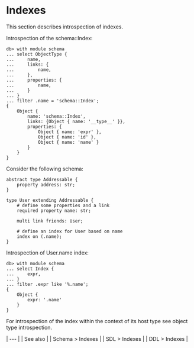 # Indexes

This section describes introspection of indexes.

Introspection of the schema::Index:

```edgeql-repl
db> with module schema
... select ObjectType {
...     name,
...     links: {
...         name,
...     },
...     properties: {
...         name,
...     }
... }
... filter .name = 'schema::Index';
{
    Object {
        name: 'schema::Index',
        links: {Object { name: '__type__' }},
        properties: {
            Object { name: 'expr' },
            Object { name: 'id' },
            Object { name: 'name' }
        }
    }
}
```

Consider the following schema:

```sdl
abstract type Addressable {
    property address: str;
}

type User extending Addressable {
    # define some properties and a link
    required property name: str;

    multi link friends: User;

    # define an index for User based on name
    index on (.name);
}
```

Introspection of User.name index:

```edgeql-repl
db> with module schema
... select Index {
...     expr,
... }
... filter .expr like '%.name';
{
    Object {
        expr: '.name'
    }
}
```

For introspection of the index within the context of its host type see object type introspection.

| --- |
| See also |
| Schema > Indexes |
| SDL > Indexes |
| DDL > Indexes |

